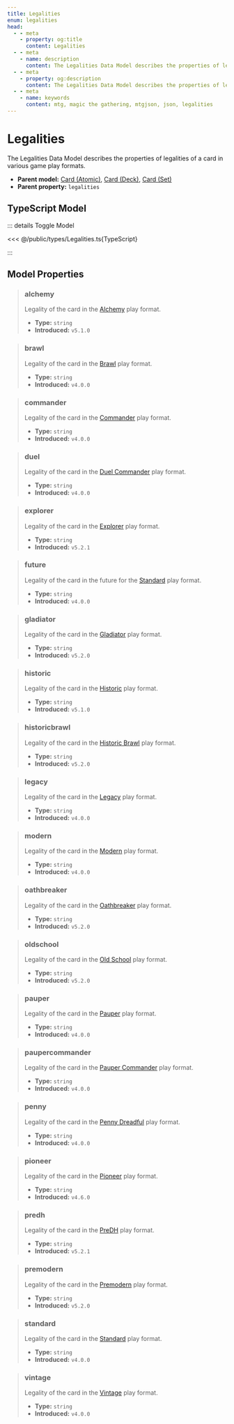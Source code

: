 ```yaml
---
title: Legalities
enum: legalities
head:
  - - meta
    - property: og:title
      content: Legalities
  - - meta
    - name: description
      content: The Legalities Data Model describes the properties of legalities of a card in various game play formats.
  - - meta
    - property: og:description
      content: The Legalities Data Model describes the properties of legalities of a card in various game play formats.
  - - meta
    - name: keywords
      content: mtg, magic the gathering, mtgjson, json, legalities
---
```


# Legalities

The Legalities Data Model describes the properties of legalities of a card in various game play formats.

- **Parent model:** [Card (Atomic)](/data-models/card-atomic/), [Card (Deck)](/data-models/card-deck/), [Card (Set)](/data-models/card-set/)
- **Parent property:** `legalities`

## TypeScript Model

::: details Toggle Model

<<< @/public/types/Legalities.ts{TypeScript}

:::

## Model Properties

> ### alchemy <DocBadge type="warning" text="optional" />
>
> Legality of the card in the [Alchemy](https://magic.wizards.com/en/mtgarena/alchemy) play format.
>
> - **Type:** `string`
> - **Introduced:** `v5.1.0`

> ### brawl <DocBadge type="warning" text="optional" />
>
> Legality of the card in the [Brawl](https://magic.wizards.com/en/formats/brawl) play format.
>
> - **Type:** `string`
> - **Introduced:** `v4.0.0`

> ### commander <DocBadge type="warning" text="optional" />
>
> Legality of the card in the [Commander](https://magic.wizards.com/en/formats/commander) play format.
>
> - **Type:** `string`
> - **Introduced:** `v4.0.0`

> ### duel <DocBadge type="warning" text="optional" />
>
> Legality of the card in the [Duel Commander](https://magic.wizards.com/en/formats/commander-1v1) play format.
>
> - **Type:** `string`
> - **Introduced:** `v4.0.0`

> ### explorer <DocBadge type="warning" text="optional" />
>
> Legality of the card in the [Explorer](https://magic.wizards.com/en/formats/explorer) play format.
>
> - **Type:** `string`
> - **Introduced:** `v5.2.1`

> ### future <DocBadge type="warning" text="optional" />
>
> Legality of the card in the future for the [Standard](https://magic.wizards.com/en/formats/standard) play format.
>
> - **Type:** `string`
> - **Introduced:** `v4.0.0`

> ### gladiator <DocBadge type="warning" text="optional" />
>
> Legality of the card in the [Gladiator](https://gladiator.blog/about-gladiator/) play format.
>
> - **Type:** `string`
> - **Introduced:** `v5.2.0`

> ### historic <DocBadge type="warning" text="optional" />
>
> Legality of the card in the [Historic](https://magic.wizards.com/en/formats/historic) play format.
>
> - **Type:** `string`
> - **Introduced:** `v5.1.0`

> ### historicbrawl <DocBadge type="warning" text="optional" />
>
> Legality of the card in the [Historic Brawl](https://draftsim.com/mtg-arena-historic-brawl/) play format.
>
> - **Type:** `string`
> - **Introduced:** `v5.2.0`

> ### legacy <DocBadge type="warning" text="optional" />
>
> Legality of the card in the [Legacy](https://magic.wizards.com/en/formats/legacy) play format.
>
> - **Type:** `string`
> - **Introduced:** `v4.0.0`

> ### modern <DocBadge type="warning" text="optional" />
>
> Legality of the card in the [Modern](https://magic.wizards.com/en/formats/modern) play format.
>
> - **Type:** `string`
> - **Introduced:** `v4.0.0`

> ### oathbreaker <DocBadge type="warning" text="optional" />
>
> Legality of the card in the [Oathbreaker](https://magic.wizards.com/en/formats/oathbreaker) play format.
>
> - **Type:** `string`
> - **Introduced:** `v5.2.0`

> ### oldschool <DocBadge type="warning" text="optional" />
>
> Legality of the card in the [Old School](https://mtg.fandom.com/wiki/Old_School) play format.
>
> - **Type:** `string`
> - **Introduced:** `v5.2.0`

> ### pauper <DocBadge type="warning" text="optional" />
>
> Legality of the card in the [Pauper](https://magic.wizards.com/en/formats/pauper) play format.
>
> - **Type:** `string`
> - **Introduced:** `v4.0.0`

> ### paupercommander <DocBadge type="warning" text="optional" />
>
> Legality of the card in the [Pauper Commander](https://mtg.fandom.com/wiki/Pauper_Commander) play format.
>
> - **Type:** `string`
> - **Introduced:** `v4.0.0`

> ### penny <DocBadge type="warning" text="optional" />
>
> Legality of the card in the [Penny Dreadful](https://mtg.fandom.com/wiki/Penny_Dreadful) play format.
>
> - **Type:** `string`
> - **Introduced:** `v4.0.0`

> ### pioneer <DocBadge type="warning" text="optional" />
>
> Legality of the card in the [Pioneer](https://magic.wizards.com/en/formats/pioneer) play format.
>
> - **Type:** `string`
> - **Introduced:** `v4.6.0`

> ### predh <DocBadge type="warning" text="optional" />
>
> Legality of the card in the [PreDH](https://articles.starcitygames.com/magic-the-gathering/commander-sub-format-predh-is-the-new-magic-rage/) play format.
>
> - **Type:** `string`
> - **Introduced:** `v5.2.1`

> ### premodern <DocBadge type="warning" text="optional" />
>
> Legality of the card in the [Premodern](https://premodernmagic.com/) play format.
>
> - **Type:** `string`
> - **Introduced:** `v5.2.0`

> ### standard <DocBadge type="warning" text="optional" />
>
> Legality of the card in the [Standard](https://magic.wizards.com/en/formats/standard) play format.
>
> - **Type:** `string`
> - **Introduced:** `v4.0.0`

> ### vintage <DocBadge type="warning" text="optional" />
>
> Legality of the card in the [Vintage](https://magic.wizards.com/en/formats/vintage) play format.
>
> - **Type:** `string`
> - **Introduced:** `v4.0.0`
